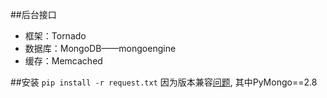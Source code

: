 ##后台接口

- 框架：Tornado
- 数据库：MongoDB——mongoengine
- 缓存：Memcached

##安装
`pip install -r request.txt`
因为版本兼容[问题](https://github.com/MongoEngine/mongoengine/issues/935), 其中PyMongo==2.8

